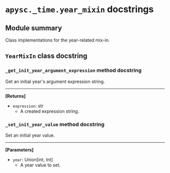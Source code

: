 # `apysc._time.year_mixin` docstrings

## Module summary

Class implementations for the year-related mix-in.

## `YearMixIn` class docstring

### `_get_init_year_argument_expression` method docstring

Get an initial year's argument expression string.<hr>

**[Returns]**

- `expression`: str
  - A created expression string.

### `_set_init_year_value` method docstring

Set an initial year value.<hr>

**[Parameters]**

- `year`: Union[int, Int]
  - A year value to set.